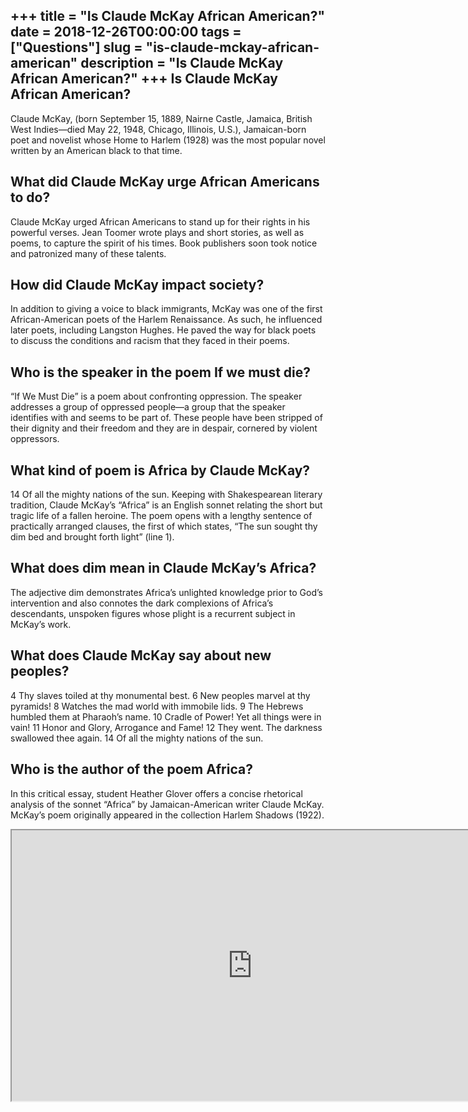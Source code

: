 +++
title = "Is Claude McKay African American?"
date = 2018-12-26T00:00:00
tags = ["Questions"]
slug = "is-claude-mckay-african-american"
description = "Is Claude McKay African American?"
+++
Is Claude McKay African American?
---------------------------------

Claude McKay, (born September 15, 1889, Nairne Castle, Jamaica, British West Indies—died May 22, 1948, Chicago, Illinois, U.S.), Jamaican-born poet and novelist whose Home to Harlem (1928) was the most popular novel written by an American black to that time.

What did Claude McKay urge African Americans to do?
---------------------------------------------------

Claude McKay urged African Americans to stand up for their rights in his powerful verses. Jean Toomer wrote plays and short stories, as well as poems, to capture the spirit of his times. Book publishers soon took notice and patronized many of these talents.

How did Claude McKay impact society?
------------------------------------

In addition to giving a voice to black immigrants, McKay was one of the first African-American poets of the Harlem Renaissance. As such, he influenced later poets, including Langston Hughes. He paved the way for black poets to discuss the conditions and racism that they faced in their poems.

Who is the speaker in the poem If we must die?
----------------------------------------------

“If We Must Die” is a poem about confronting oppression. The speaker addresses a group of oppressed people—a group that the speaker identifies with and seems to be part of. These people have been stripped of their dignity and their freedom and they are in despair, cornered by violent oppressors.

What kind of poem is Africa by Claude McKay?
--------------------------------------------

14 Of all the mighty nations of the sun. Keeping with Shakespearean literary tradition, Claude McKay’s “Africa” is an English sonnet relating the short but tragic life of a fallen heroine. The poem opens with a lengthy sentence of practically arranged clauses, the first of which states, “The sun sought thy dim bed and brought forth light” (line 1).

What does dim mean in Claude McKay’s Africa?
--------------------------------------------

The adjective dim demonstrates Africa’s unlighted knowledge prior to God’s intervention and also connotes the dark complexions of Africa’s descendants, unspoken figures whose plight is a recurrent subject in McKay’s work.

What does Claude McKay say about new peoples?
---------------------------------------------

4 Thy slaves toiled at thy monumental best. 6 New peoples marvel at thy pyramids! 8 Watches the mad world with immobile lids. 9 The Hebrews humbled them at Pharaoh’s name. 10 Cradle of Power! Yet all things were in vain! 11 Honor and Glory, Arrogance and Fame! 12 They went. The darkness swallowed thee again. 14 Of all the mighty nations of the sun.

Who is the author of the poem Africa?
-------------------------------------

In this critical essay, student Heather Glover offers a concise rhetorical analysis of the sonnet “Africa” by Jamaican-American writer Claude McKay. McKay’s poem originally appeared in the collection Harlem Shadows (1922).

<iframe allow="accelerometer; autoplay; clipboard-write; encrypted-media; gyroscope; picture-in-picture" allowfullscreen="" class="__youtube_prefs__  epyt-is-override  no-lazyload" data-no-lazy="1" data-origheight="433" data-origwidth="770" data-skipgform_ajax_framebjll="" height="433" id="_ytid_39028" loading="lazy" src="https://www.youtube.com/embed/HxI8RzhLq3o?enablejsapi=1&autoplay=0&cc_load_policy=0&cc_lang_pref=&iv_load_policy=1&loop=0&modestbranding=0&rel=1&fs=1&playsinline=0&autohide=2&theme=dark&color=red&controls=1&" title="YouTube player" width="770"></iframe>